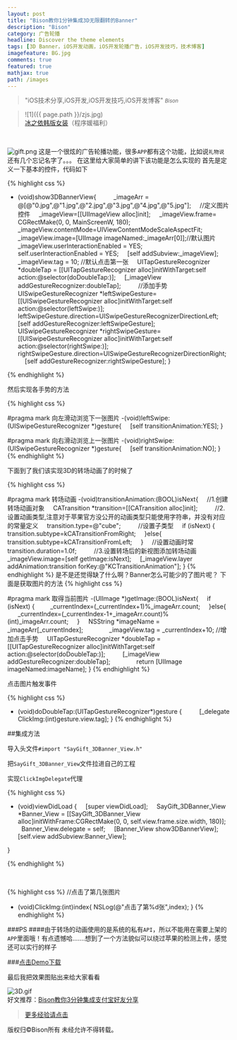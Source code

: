 ```yaml
---
layout: post
title: "Bison教你1分钟集成3D无限翻转的Banner"
description: "Bison"
category: 广告轮播
headline: Discover the theme elements
tags: [3D Banner，iOS开发动画，iOS开发轮播广告，iOS开发技巧，技术博客]
imagefeature: BG.jpg
comments: true
featured: true
mathjax: true
path: /images
---
```


>&quot;iOS技术分享,iOS开发,iOS开发技巧,iOS开发博客&quot;
><small><cite title="Plato">Bison</cite></small>

>![1]({{ page.path }}/zjs.jpg)<br>
>[冰之依韩版女装](http://allluckly.taobao.com/)（程序媛福利）<br>


<br>

![gift.png](http://upload-images.jianshu.io/upload_images/671504-4615c325630ecbe1.png?imageMogr2/auto-orient/strip%7CimageView2/2/w/1240)
这是一个很炫的广告轮播功能，很多`APP`都有这个功能，比如说`礼物说` 还有几个忘记名字了。。。
在这里给大家简单的讲下该功能是怎么实现的
首先是定义一下基本的控件，代码如下

{% highlight css %}

- (void)show3DBannerView{
    
    _imageArr = @[@"0.jpg",@"1.jpg",@"2.jpg",@"3.jpg",@"4.jpg",@"5.jpg"];
    //定义图片控件
    _imageView=[[UIImageView alloc]init];
    _imageView.frame= CGRectMake(0, 0, MainScreenW, 180);
    _imageView.contentMode=UIViewContentModeScaleAspectFit;
    
    _imageView.image=[UIImage imageNamed:_imageArr[0]];//默认图片
    _imageView.userInteractionEnabled = YES;
    self.userInteractionEnabled = YES;
    [self addSubview:_imageView];
    _imageView.tag = 10;
//默认点击第一张
    UITapGestureRecognizer *doubleTap = [[UITapGestureRecognizer alloc]initWithTarget:self action:@selector(doDoubleTap:)];
    [_imageView addGestureRecognizer:doubleTap];
    
    //添加手势
    UISwipeGestureRecognizer *leftSwipeGesture=[[UISwipeGestureRecognizer alloc]initWithTarget:self action:@selector(leftSwipe:)];
    leftSwipeGesture.direction=UISwipeGestureRecognizerDirectionLeft;
    [self addGestureRecognizer:leftSwipeGesture];
    
    UISwipeGestureRecognizer *rightSwipeGesture=[[UISwipeGestureRecognizer alloc]initWithTarget:self action:@selector(rightSwipe:)];
    rightSwipeGesture.direction=UISwipeGestureRecognizerDirectionRight;
    [self addGestureRecognizer:rightSwipeGesture];
}

{% endhighlight %}

然后实现各手势的方法

{% highlight css %}

#pragma mark 向左滑动浏览下一张图片
-(void)leftSwipe:(UISwipeGestureRecognizer *)gesture{
    [self transitionAnimation:YES];
}

#pragma mark 向右滑动浏览上一张图片
-(void)rightSwipe:(UISwipeGestureRecognizer *)gesture{
    [self transitionAnimation:NO];
}
{% endhighlight %}

下面到了我们该实现3D的转场动画了的时候了

{% highlight css %}

#pragma mark 转场动画
-(void)transitionAnimation:(BOOL)isNext{
    //1.创建转场动画对象
    CATransition *transition=[[CATransition alloc]init];
    
    //2.设置动画类型,注意对于苹果官方没公开的动画类型只能使用字符串，并没有对应的常量定义
    transition.type=@"cube";
    
    //设置子类型
    if (isNext) {
        transition.subtype=kCATransitionFromRight;
    }else{
        transition.subtype=kCATransitionFromLeft;
    }
    //设置动画时常
    transition.duration=1.0f;
    
    //3.设置转场后的新视图添加转场动画
    _imageView.image=[self getImage:isNext];
    [_imageView.layer addAnimation:transition forKey:@"KCTransitionAnimation"];
}
{% endhighlight %}
是不是还觉得缺了什么啊？Banner怎么可能少的了图片呢？
下面是获取图片的方法
{% highlight css %}

#pragma mark 取得当前图片
-(UIImage *)getImage:(BOOL)isNext{
    if (isNext) {
        _currentIndex=(_currentIndex+1)%_imageArr.count;
    }else{
        _currentIndex=(_currentIndex-1+_imageArr.count)%(int)_imageArr.count;
    }
    NSString *imageName = _imageArr[_currentIndex];
    
    
    _imageView.tag = _currentIndex+10;
//增加点击手势
    UITapGestureRecognizer *doubleTap = [[UITapGestureRecognizer alloc]initWithTarget:self action:@selector(doDoubleTap:)];
    
    [_imageView addGestureRecognizer:doubleTap];
    
    
    return [UIImage imageNamed:imageName];
}
{% endhighlight %}

点击图片触发事件

{% highlight css %}
- (void)doDoubleTap:(UITapGestureRecognizer*)gesture
{
    
      [_delegate ClickImg:(int)gesture.view.tag];
}
{% endhighlight %}

##集成方法

导入头文件`#import "SayGift_3DBanner_View.h"`

把`SayGift_3DBanner_View`文件拉进自己的工程

实现`ClickImgDelegate`代理


{% highlight css %}   

- (void)viewDidLoad {
    [super viewDidLoad];
    SayGift_3DBanner_View *Banner_View = [[SayGift_3DBanner_View alloc]initWithFrame:CGRectMake(0, 0, self.view.frame.size.width, 180)];
    Banner_View.delegate = self;
    [Banner_View show3DBannerView];
    [self.view addSubview:Banner_View];

}

{% endhighlight %}

<br>

{% highlight css %}
//点击了第几张图片
- (void)ClickImg:(int)index{
    NSLog(@"点击了第%d张",index);
}
{% endhighlight %}

###PS
####由于转场的动画使用的是系统的私有`API`，所以不能用在需要上架的`APP`里面哦！有点遗憾哈.......想到了一个方法貌似可以绕过苹果的检测上传，感觉还可以实行的样子<br>

###[点击Demo下载](https://github.com/AllLuckly/SayGift_3DAdvertisement)




最后我把效果图贴出来给大家看看

![3D.gif](http://upload-images.jianshu.io/upload_images/671504-0e4df3c94d09e081.gif?imageMogr2/auto-orient/strip)
<br>
好文推荐：[Bison教你3分钟集成支付宝好友分享](http://www.jianshu.com/p/05a3087cd796)
<br>
> [更多经验请点击](http://www.allluckly.cn/)


版权归©Bison所有 未经允许不得转载。<br>



